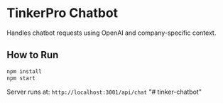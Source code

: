 # TinkerPro Chatbot

Handles chatbot requests using OpenAI and company-specific context.

## How to Run

```bash
npm install
npm start
```

Server runs at: `http://localhost:3001/api/chat`
"# tinker-chatbot" 

